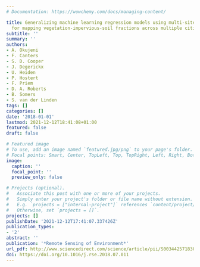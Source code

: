 ```yaml
---
# Documentation: https://wowchemy.com/docs/managing-content/

title: Generalizing machine learning regression models using multi-site spectral libraries
  for mapping vegetation-impervious-soil fractions across multiple cities
subtitle: ''
summary: ''
authors:
- A. Okujeni
- F. Canters
- S. D. Cooper
- J. Degerickx
- U. Heiden
- P. Hostert
- F. Priem
- D. A. Roberts
- B. Somers
- S. van der Linden
tags: []
categories: []
date: '2018-01-01'
lastmod: 2021-12-12T18:41:08+01:00
featured: false
draft: false

# Featured image
# To use, add an image named `featured.jpg/png` to your page's folder.
# Focal points: Smart, Center, TopLeft, Top, TopRight, Left, Right, BottomLeft, Bottom, BottomRight.
image:
  caption: ''
  focal_point: ''
  preview_only: false

# Projects (optional).
#   Associate this post with one or more of your projects.
#   Simply enter your project's folder or file name without extension.
#   E.g. `projects = ["internal-project"]` references `content/project/deep-learning/index.md`.
#   Otherwise, set `projects = []`.
projects: []
publishDate: '2021-12-12T17:41:07.337426Z'
publication_types:
- '2'
abstract: ''
publication: '*Remote Sensing of Environment*'
url_pdf: http://www.sciencedirect.com/science/article/pii/S0034425718303389
doi: https://doi.org/10.1016/j.rse.2018.07.011
---
```

